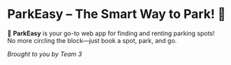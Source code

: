 # ParkEasy – The Smart Way to Park! 🚙  

🚀 **ParkEasy** is your go-to web app for finding and renting parking spots!  
No more circling the block—just book a spot, park, and go.  

*Brought to you by Team 3*
